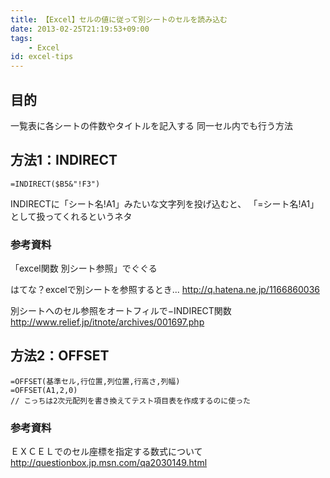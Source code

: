 ```yaml
---
title: 【Excel】セルの値に従って別シートのセルを読み込む
date: 2013-02-25T21:19:53+09:00
tags:
    - Excel
id: excel-tips
---
```


## 目的
一覧表に各シートの件数やタイトルを記入する
同一セル内でも行う方法

## 方法1：INDIRECT

```
=INDIRECT($B5&"!F3")
```

INDIRECTに「シート名!A1」みたいな文字列を投げ込むと、
「=シート名!A1」として扱ってくれるというネタ

<!-- more -->

### 参考資料
「excel関数 別シート参照」でぐぐる

はてな？excelで別シートを参照するとき...
<http://q.hatena.ne.jp/1166860036>

別シートへのセル参照をオートフィルで−INDIRECT関数
<http://www.relief.jp/itnote/archives/001697.php>

## 方法2：OFFSET
```
=OFFSET(基準セル,行位置,列位置,行高さ,列幅)
=OFFSET(A1,2,0)
// こっちは2次元配列を書き換えてテスト項目表を作成するのに使った
```

### 参考資料
ＥＸＣＥＬでのセル座標を指定する数式について
<http://questionbox.jp.msn.com/qa2030149.html>

